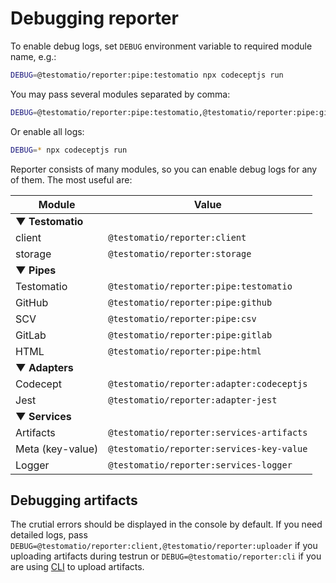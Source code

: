 # Debugging reporter

To enable debug logs, set `DEBUG` environment variable to required module name, e.g.:

```bash
DEBUG=@testomatio/reporter:pipe:testomatio npx codeceptjs run
```

You may pass several modules separated by comma:

```bash
DEBUG=@testomatio/reporter:pipe:testomatio,@testomatio/reporter:pipe:github npx codeceptjs run
```

Or enable all logs:

```bash
DEBUG=* npx codeceptjs run
```

Reporter consists of many modules, so you can enable debug logs for any of them. The most useful are:

| Module           | Value                                     |
| ---------------- | ----------------------------------------- |
| **▼ Testomatio** |
| client           | `@testomatio/reporter:client`             |
| storage          | `@testomatio/reporter:storage`            |
| **▼ Pipes**      |
| Testomatio       | `@testomatio/reporter:pipe:testomatio`    |
| GitHub           | `@testomatio/reporter:pipe:github`        |
| SCV              | `@testomatio/reporter:pipe:csv`           |
| GitLab           | `@testomatio/reporter:pipe:gitlab`        |
| HTML             | `@testomatio/reporter:pipe:html`          |
| **▼ Adapters**   |
| Codecept         | `@testomatio/reporter:adapter:codeceptjs` |
| Jest             | `@testomatio/reporter:adapter-jest`       |
| **▼ Services**   |
| Artifacts        | `@testomatio/reporter:services-artifacts` |
| Meta (key-value) | `@testomatio/reporter:services-key-value` |
| Logger           | `@testomatio/reporter:services-logger`    |


## Debugging artifacts

The crutial errors should be displayed in the console by default.
If you need detailed logs, pass `DEBUG=@testomatio/reporter:client,@testomatio/reporter:uploader` if you uploading artifacts during testrun
or `DEBUG=@testomatio/reporter:cli` if you are using [CLI](./cli.md) to upload artifacts.
